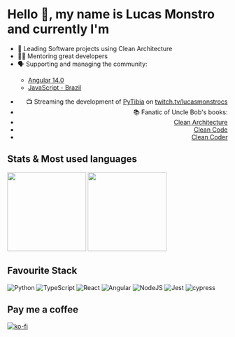 # Hello 👋, my name is Lucas Monstro and currently I'm

<div style="display: block" align="left" width="40%">
<ul>
<li> 🧼 Leading Software projects using Clean Architecture</li>
<li> 👨‍🏫 Mentoring great developers</li>
<li> 🗣️ Supporting and managing the community:  </li>
  <ul>
  <li><a href="https://www.facebook.com/groups/100629347147514"> Angular 14.0 </a> </li>
  <li><a href="https://www.facebook.com/groups/1657010324575146"> JavaScript - Brazil</a> </li>
<ul>
</div>

<div style="display: block" align="right" width="40%" text-align="left">

<ul>
<li>📺 Streaming the development of <a href="https://github.com/lucasmonstro/pytibia">PyTibia</a> on <a href="https://www.twitch.tv/lucasmonstrocs">twitch.tv/lucasmonstrocs </a></li>
<li>📚 Fanatic of Uncle Bob's books:</li>
  <li>
    <a href="https://www.amazon.co.uk/Clean-Architecture-Craftsmans-Software-Structure/dp/0134494164">Clean Architecture </a>
  </li>
  <li>
  <a href="https://www.amazon.co.uk/Clean-Code-Handbook-Software-Craftsmanship/dp/0132350882"> Clean Code</a>
  </li>
  <li> 
  <a href="https://www.amazon.co.uk/Clean-Coder-Conduct-Professional-Programmers/dp/0137081073"> Clean Coder</a>
  </li>
</ul>

</div>

## Stats & Most used languages

<div>
  <img height="180em" src="https://github-readme-stats.vercel.app/api?username=lucasmonstro&show_icons=true&theme=dracula&include_all_commits=true&count_private=true"/>
  <img height="180em" src="https://github-readme-stats.vercel.app/api/top-langs/?username=lucasmonstro&layout=compact&langs_count=8&theme=dracula"/>
</div>

## Favourite Stack

![Python](https://img.shields.io/badge/python-3670A0?style=for-the-badge&logo=python&logoColor=ffdd54)
![TypeScript](https://img.shields.io/badge/typescript-%23007ACC.svg?style=for-the-badge&logo=typescript&logoColor=white)
![React](https://img.shields.io/badge/react-%2320232a.svg?style=for-the-badge&logo=react&logoColor=%2361DAFB)
![Angular](https://img.shields.io/badge/angular-%23DD0031.svg?style=for-the-badge&logo=angular&logoColor=white)
![NodeJS](https://img.shields.io/badge/node.js-6DA55F?style=for-the-badge&logo=node.js&logoColor=white)
![Jest](https://img.shields.io/badge/-jest-%23C21325?style=for-the-badge&logo=jest&logoColor=white)
![cypress](https://img.shields.io/badge/-cypress-%23E5E5E5?style=for-the-badge&logo=cypress&logoColor=058a5e)

## Pay me a coffee

[![ko-fi](https://ko-fi.com/img/githubbutton_sm.svg)](https://ko-fi.com/X8X5DDD4Z)
